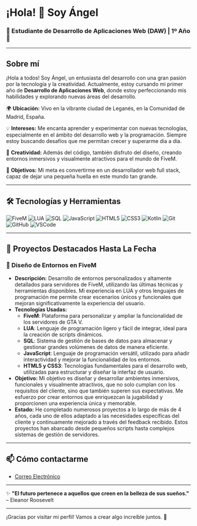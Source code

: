 # ¡Hola! 👋 Soy Ángel

### 🌟 Estudiante de Desarrollo de Aplicaciones Web (DAW) | 1º Año 🌟

---

## Sobre mí

¡Hola a todos! Soy Ángel, un entusiasta del desarrollo con una gran pasión por la tecnología y la creatividad. Actualmente, estoy cursando mi primer año de **Desarrollo de Aplicaciones Web**, donde estoy perfeccionando mis habilidades y explorando nuevas áreas del desarrollo.

🌍 **Ubicación:** Vivo en la vibrante ciudad de Leganés, en la Comunidad de Madrid, España. 

💡 **Intereses:** Me encanta aprender y experimentar con nuevas tecnologías, especialmente en el ámbito del desarrollo web y la programación. Siempre estoy buscando desafíos que me permitan crecer y superarme dia a dia.

🎨 **Creatividad:** Además del código, también disfruto del diseño, creando entornos inmersivos y visualmente atractivos para el mundo de FiveM.

🚀 **Objetivos:** Mi meta es convertirme en un desarrollador web full stack, capaz de dejar una pequeña huella en este mundo tan grande.

---

## 🛠️ Tecnologías y Herramientas

![FiveM](https://img.shields.io/badge/FiveM-000000?style=for-the-badge&logo=fivem&logoColor=white)
![LUA](https://img.shields.io/badge/LUA-2C2D72?style=for-the-badge&logo=lua&logoColor=white)
![SQL](https://img.shields.io/badge/SQL-4479A1?style=for-the-badge&logo=sql&logoColor=white)
![JavaScript](https://img.shields.io/badge/JavaScript-F7DF1E?style=for-the-badge&logo=javascript&logoColor=black)
![HTML5](https://img.shields.io/badge/HTML5-E34F26?style=for-the-badge&logo=html5&logoColor=white)
![CSS3](https://img.shields.io/badge/CSS3-1572B6?style=for-the-badge&logo=css3&logoColor=white)
![Kotlin](https://img.shields.io/badge/Kotlin-0095D5?style=for-the-badge&logo=kotlin&logoColor=white)
![Git](https://img.shields.io/badge/Git-F05032?style=for-the-badge&logo=git&logoColor=white)
![GitHub](https://img.shields.io/badge/GitHub-181717?style=for-the-badge&logo=github&logoColor=white)
![VSCode](https://img.shields.io/badge/VS%20Code-007ACC?style=for-the-badge&logo=visual-studio-code&logoColor=white)

---

## 🚀 Proyectos Destacados Hasta La Fecha

### 🎨 Diseño de Entornos en FiveM
- **Descripción:** Desarrollo de entornos personalizados y altamente detallados para servidores de FiveM, utilizando las últimas técnicas y herramientas disponibles. Mi experiencia en LUA y otros lenguajes de programación me permite crear escenarios únicos y funcionales que mejoran significativamente la experiencia del usuario.
- **Tecnologías Usadas:** 
  - **FiveM**: Plataforma para personalizar y ampliar la funcionalidad de los servidores de GTA V.
  - **LUA**: Lenguaje de programación ligero y fácil de integrar, ideal para la creación de scripts dinámicos.
  - **SQL**: Sistema de gestión de bases de datos para almacenar y gestionar grandes volúmenes de datos de manera eficiente.
  - **JavaScript**: Lenguaje de programación versátil, utilizado para añadir interactividad y mejorar la funcionalidad de los entornos.
  - **HTML5 y CSS3**: Tecnologías fundamentales para el desarrollo web, utilizadas para estructurar y diseñar la interfaz de usuario.
- **Objetivo:** Mi objetivo es diseñar y desarrollar ambientes inmersivos, funcionales y visualmente atractivos, que no solo cumplan con los requisitos del cliente, sino que también superen sus expectativas. Me esfuerzo por crear entornos que enriquezcan la jugabilidad y proporcionen una experiencia única y memorable.
- **Estado:** He completado numerosos proyectos a lo largo de más de 4 años, cada uno de ellos adaptado a las necesidades específicas del cliente y continuamente mejorado a través del feedback recibido. Estos proyectos han abarcado desde pequeños scripts hasta complejos sistemas de gestión de servidores.


---

## 📫 Cómo contactarme

- [Correo Electrónico](mailto:angelsangas1@gmail.com)

---

✨ **"El futuro pertenece a aquellos que creen en la belleza de sus sueños."** – Eleanor Roosevelt

---

¡Gracias por visitar mi perfil! Vamos a crear algo increíble juntos. 🚀
